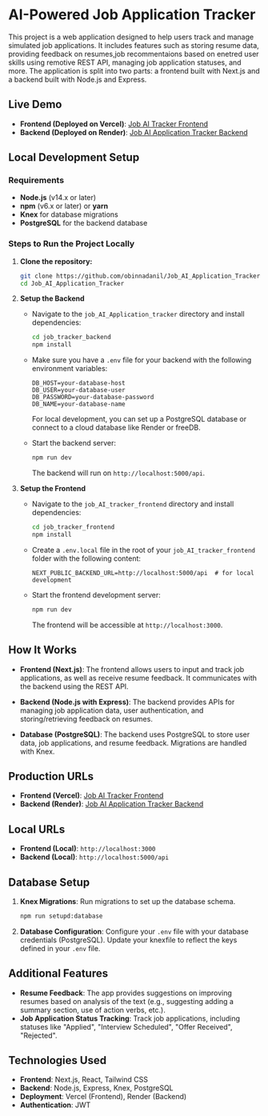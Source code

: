 # AI-Powered Job Application Tracker

This project is a web application designed to help users track and manage simulated job applications. It includes features such as storing resume data, providing feedback on resumes,job recommentaions based on enetred user skills using remotive REST API, managing job application statuses, and more. The application is split into two parts: a frontend built with Next.js and a backend built with Node.js and Express.  

## Live Demo
- **Frontend (Deployed on Vercel)**: [Job AI Tracker Frontend](https://job-ai-tracker-frontend.vercel.app)
- **Backend (Deployed on Render)**: [Job AI Application Tracker Backend](https://job-ai-application-tracker-backend.onrender.com)

## Local Development Setup

### Requirements
- **Node.js** (v14.x or later)
- **npm** (v6.x or later) or **yarn**
- **Knex** for database migrations
- **PostgreSQL** for the backend database

### Steps to Run the Project Locally

1. **Clone the repository:**
    ```bash
    git clone https://github.com/obinnadanil/Job_AI_Application_Tracker.git
    cd Job_AI_Application_Tracker
    ```

2. **Setup the Backend**
    - Navigate to the `job_AI_Application_tracker` directory and install dependencies:
      ```bash
      cd job_tracker_backend
      npm install
      ```

    - Make sure you have a `.env` file for your backend with the following environment variables:
      ```env
      DB_HOST=your-database-host
      DB_USER=your-database-user
      DB_PASSWORD=your-database-password
      DB_NAME=your-database-name
      ```
      For local development, you can set up a PostgreSQL database or connect to a cloud database like Render or freeDB.

    - Start the backend server:
      ```bash
      npm run dev
      ```
      The backend will run on `http://localhost:5000/api`.

3. **Setup the Frontend**
    - Navigate to the `job_AI_tracker_frontend` directory and install dependencies:
      ```bash
      cd job_tracker_frontend
      npm install
      ```

    - Create a `.env.local` file in the root of your `job_AI_tracker_frontend` folder with the following content:
      ```env
      NEXT_PUBLIC_BACKEND_URL=http://localhost:5000/api  # for local development
      ```

    - Start the frontend development server:
      ```bash
      npm run dev
      ```
      The frontend will be accessible at `http://localhost:3000`.

## How It Works

- **Frontend (Next.js)**: The frontend allows users to input and track job applications, as well as receive resume feedback. It communicates with the backend using the REST API.
  
- **Backend (Node.js with Express)**: The backend provides APIs for managing job application data, user authentication, and storing/retrieving feedback on resumes.
  
- **Database (PostgreSQL)**: The backend uses PostgreSQL to store user data, job applications, and resume feedback. Migrations are handled with Knex.

## Production URLs
- **Frontend (Vercel)**: [Job AI Tracker Frontend](https://job-ai-tracker-frontend.vercel.app)
- **Backend (Render)**: [Job AI Application Tracker Backend](https://job-ai-application-tracker-backend.onrender.com)

## Local URLs
- **Frontend (Local)**: `http://localhost:3000`
- **Backend (Local)**: `http://localhost:5000/api`

## Database Setup

1. **Knex Migrations**: Run migrations to set up the database schema.
    ```bash
    npm run setupd:database
    ```

2. **Database Configuration**: Configure your `.env` file with your database credentials (PostgreSQL). Update your knexfile to reflect the keys defined in your `.env` file.

## Additional Features
- **Resume Feedback**: The app provides suggestions on improving resumes based on analysis of the text (e.g., suggesting adding a summary section, use of action verbs, etc.).
- **Job Application Status Tracking**: Track job applications, including statuses like "Applied", "Interview Scheduled", "Offer Received", "Rejected".

## Technologies Used
- **Frontend**: Next.js, React, Tailwind CSS
- **Backend**: Node.js, Express, Knex, PostgreSQL
- **Deployment**: Vercel (Frontend), Render (Backend)
- **Authentication**: JWT
